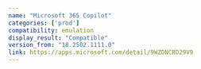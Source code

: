 ```yaml
---
name: "Microsoft 365 Copilot"
categories: ['prod']
compatibility: emulation
display_result: "Compatible"
version_from: "18.2502.1111.0"
link: https://apps.microsoft.com/detail/9WZDNCRD29V9
---
```

